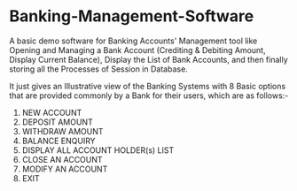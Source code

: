 # Banking-Management-Software
A basic demo software for Banking Accounts' Management tool like Opening and Managing a 
Bank Account (Crediting & Debiting Amount, Display Current Balance), Display the List of Bank Accounts, 
and then finally storing all the Processes of Session in Database.

It just gives an Illustrative view of the Banking Systems with 8 Basic options that are provided
commonly by a Bank for their users, which are as follows:-
01. NEW ACCOUNT
02. DEPOSIT AMOUNT
03. WITHDRAW AMOUNT
04. BALANCE ENQUIRY
05. DISPLAY ALL ACCOUNT HOLDER(s) LIST
06. CLOSE AN ACCOUNT
07. MODIFY AN ACCOUNT
08. EXIT
